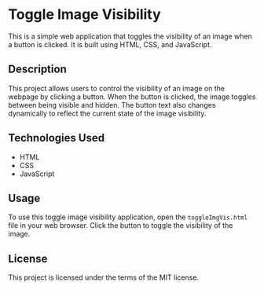 # Toggle Image Visibility

This is a simple web application that toggles the visibility of an image when a button is clicked. It is built using HTML, CSS, and JavaScript.

## Description

This project allows users to control the visibility of an image on the webpage by clicking a button. When the button is clicked, the image toggles between being visible and hidden. The button text also changes dynamically to reflect the current state of the image visibility.

## Technologies Used

- HTML
- CSS
- JavaScript

## Usage

To use this toggle image visibility application, open the `toggleImgVis.html` file in your web browser. Click the button to toggle the visibility of the image.

## License

This project is licensed under the terms of the MIT license. 
